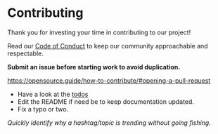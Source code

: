 # Contributing

Thank you for investing your time in contributing to our project!

Read our [Code of Conduct](./CODE_OF_CONDUCT.md) to keep our community
approachable and respectable.

**Submit an issue before starting work to avoid duplication.**

https://opensource.guide/how-to-contribute/#opening-a-pull-request

- Have a look at the [todos](https://github.com/users/dngst/projects/2)
- Edit the README if need be to keep documentation updated.
- Fix a typo or two.

_Quickly identify why a hashtag/topic is trending without going fishing._
